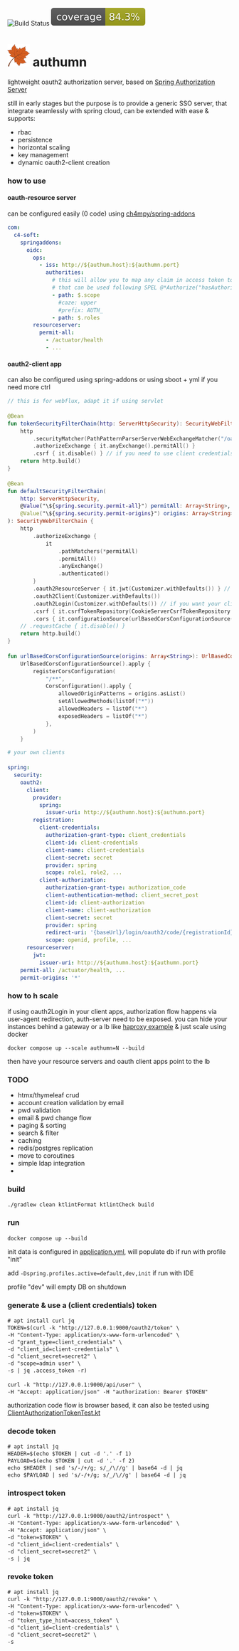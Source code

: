![Build Status](https://github.com/7mza/authumn/actions/workflows/build.yml/badge.svg) ![Coverage](https://github.com/7mza/authumn/blob/badges/jacoco.svg)

# ![](./authumn.png) authumn

lightweight oauth2 authorization server, based
on [Spring Authorization Server](https://github.com/spring-projects/spring-authorization-server)

still in early stages but the purpose is to provide a generic SSO server, that integrate seamlessly with spring
cloud, can be extended with ease & supports:

* rbac
* persistence
* horizontal scaling
* key management
* dynamic oauth2-client creation

### how to use

#### oauth-resource server

can be configured easily (0 code) using [ch4mpy/spring-addons](https://github.com/ch4mpy/spring-addons/)

```yaml
com:
  c4-soft:
    springaddons:
      oidc:
        ops:
          - iss: http://${authum.host}:${authumn.port}
            authorities:
              # this will allow you to map any claim in access token to GrantedAuthorities
              # that can be used following SPEL @*Authorize("hasAuthority('role')")
              - path: $.scope
                #caze: upper
                #prefix: AUTH_
              - path: $.roles
        resourceserver:
          permit-all:
            - /actuator/health
            - ...
```

#### oauth2-client app

can also be configured using spring-addons or using sboot + yml if you need more ctrl

```kotlin
// this is for webflux, adapt it if using servlet 

@Bean
fun tokenSecurityFilterChain(http: ServerHttpSecurity): SecurityWebFilterChain {
    http
        .securityMatcher(PathPatternParserServerWebExchangeMatcher("/oauth2/token", HttpMethod.POST))
        .authorizeExchange { it.anyExchange().permitAll() }
        .csrf { it.disable() } // if you need to use client credentials flow for testing or M2M
    return http.build()
}

@Bean
fun defaultSecurityFilterChain(
    http: ServerHttpSecurity,
    @Value("\${spring.security.permit-all}") permitAll: Array<String>,
    @Value("\${spring.security.permit-origins}") origins: Array<String>,
): SecurityWebFilterChain {
    http
        .authorizeExchange {
            it
                .pathMatchers(*permitAll)
                .permitAll()
                .anyExchange()
                .authenticated()
        }
        .oauth2ResourceServer { it.jwt(Customizer.withDefaults()) } // if your client is also a gateway that need to forward tokens
        .oauth2Client(Customizer.withDefaults())
        .oauth2Login(Customizer.withDefaults()) // if you want your client to use auth server html
        .csrf { it.csrfTokenRepository(CookieServerCsrfTokenRepository.withHttpOnlyFalse()) }
        .cors { it.configurationSource(urlBasedCorsConfigurationSource(origins)) }
    // .requestCache { it.disable() }
    return http.build()
}

fun urlBasedCorsConfigurationSource(origins: Array<String>): UrlBasedCorsConfigurationSource =
    UrlBasedCorsConfigurationSource().apply {
        registerCorsConfiguration(
            "/**",
            CorsConfiguration().apply {
                allowedOriginPatterns = origins.asList()
                setAllowedMethods(listOf("*"))
                allowedHeaders = listOf("*")
                exposedHeaders = listOf("*")
            },
        )
    }
```

```yaml
# your own clients

spring:
  security:
    oauth2:
      client:
        provider:
          spring:
            issuer-uri: http://${authumn.host}:${authumn.port}
        registration:
          client-credentials:
            authorization-grant-type: client_credentials
            client-id: client-credentials
            client-name: client-credentials
            client-secret: secret
            provider: spring
            scope: role1, role2, ...
          client-authorization:
            authorization-grant-type: authorization_code
            client-authentication-method: client_secret_post
            client-id: client-authorization
            client-name: client-authorization
            client-secret: secret
            provider: spring
            redirect-uri: '{baseUrl}/login/oauth2/code/{registrationId}'
            scope: openid, profile, ...
      resourceserver:
        jwt:
          issuer-uri: http://${authumn.host}:${authumn.port}
    permit-all: /actuator/health, ...
    permit-origins: '*'
```

### how to h scale

if using oauth2Login in your client apps, authorization flow happens via user-agent redirection, auth-server need to be
exposed. you can hide your instances behind a gateway or a lb like [haproxy example](./haproxy/authumn/haproxy.cfg) &
just
scale using
docker

```shell
docker compose up --scale authumn=N --build
```

then have your resource servers and oauth client apps point to the lb

### TODO

- htmx/thymeleaf crud
- account creation validation by email
- pwd validation
- email & pwd change flow
- paging & sorting
- search & filter
- caching
- redis/postgres replication
- move to coroutines
- simple ldap integration
-

### build

```shell
./gradlew clean ktlintFormat ktlintCheck build
```

### run

```shell
docker compose up --build
```

init data is configured in [application.yml](./src/main/resources/application.yml), will populate db if run with
profile "init"

add `-Dspring.profiles.active=default,dev,init` if run with IDE

profile "dev" will empty DB on shutdown

### generate & use a (client credentials) token

```shell
# apt install curl jq
TOKEN=$(curl -k "http://127.0.0.1:9000/oauth2/token" \
-H "Content-Type: application/x-www-form-urlencoded" \
-d "grant_type=client_credentials" \
-d "client_id=client-credentials" \
-d "client_secret=secret2" \
-d "scope=admin user" \
-s | jq .access_token -r)

curl -k "http://127.0.0.1:9000/api/user" \
-H "Accept: application/json" -H "authorization: Bearer $TOKEN"
```

authorization code flow is browser based, it can also be tested
using [ClientAuthorizationTokenTest.kt](src/test/kotlin/com/authumn/authumn/tokens/ClientAuthorizationTokenTest.kt)

### decode token

```shell
# apt install jq
HEADER=$(echo $TOKEN | cut -d '.' -f 1)
PAYLOAD=$(echo $TOKEN | cut -d '.' -f 2)
echo $HEADER | sed 's/-/+/g; s/_/\//g' | base64 -d | jq
echo $PAYLOAD | sed 's/-/+/g; s/_/\//g' | base64 -d | jq
```

### introspect token

```shell
# apt install jq
curl -k "http://127.0.0.1:9000/oauth2/introspect" \
-H "Content-Type: application/x-www-form-urlencoded" \
-H "Accept: application/json" \
-d "token=$TOKEN" \
-d "client_id=client-credentials" \
-d "client_secret=secret2" \
-s | jq
```

### revoke token

```shell
# apt install jq
curl -k "http://127.0.0.1:9000/oauth2/revoke" \
-H "Content-Type: application/x-www-form-urlencoded" \
-d "token=$TOKEN" \
-d "token_type_hint=access_token" \
-d "client_id=client-credentials" \
-d "client_secret=secret2" \
-s
```
